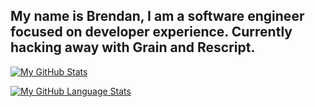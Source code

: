 
My name is Brendan, I am a software engineer focused on developer experience.
Currently hacking away with Grain and Rescript. 
---
[![My GitHub Stats](https://github-readme-stats.vercel.app/api/?username=brendisurfs&count_private=true&theme=tokyonight&showicons=true)]()

[![My GitHub Language Stats](https://github-readme-stats.vercel.app/api/top-langs/?username=brendisurfs&langs_count=6&hide=javascript&theme=tokyonight&layout=compact)]()

